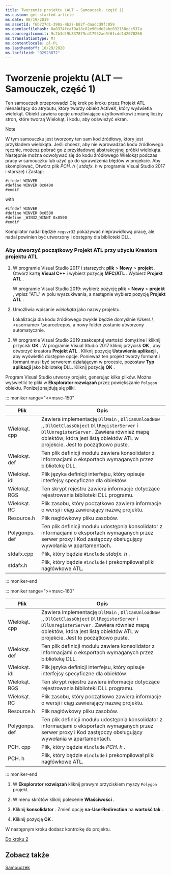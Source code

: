 ```yaml
---
title: Tworzenie projektu (ALT — Samouczek, część 1)
ms.custom: get-started-article
ms.date: 08/19/2019
ms.assetid: f6b727d1-390a-4b27-b82f-daadcd9fc059
ms.openlocfilehash: 8a0374fcaf9a18c82e90bde2abc032158ecc537a
ms.sourcegitcommit: 9c2b3df9b837879cd17932ae9f61cdd142078260
ms.translationtype: MT
ms.contentlocale: pl-PL
ms.lasthandoff: 10/29/2020
ms.locfileid: "92923872"
---
```

# <a name="creating-the-project-atl-tutorial-part-1"></a>Tworzenie projektu (ALT — Samouczek, część 1)

Ten samouczek przeprowadzi Cię krok po kroku przez Projekt ATL nienależący do atrybutu, który tworzy obiekt ActiveX, który wyświetla wielokąt. Obiekt zawiera opcje umożliwiające użytkownikowi zmianę liczby stron, które tworzą Wielokąt, i kodu, aby odświeżyć ekran.

> [!NOTE]
> W tym samouczku jest tworzony ten sam kod źródłowy, który jest przykładem wielokąta. Jeśli chcesz, aby nie wprowadzać kodu źródłowego ręcznie, możesz pobrać go z [przykładowej abstrakcyjnej próbki wielokąta](https://github.com/Microsoft/VCSamples/tree/master/VC2008Samples/ATL/Controls/Polygon). Następnie można odwoływać się do kodu źródłowego Wielokąt podczas pracy w samouczku lub użyć go do sprawdzenia błędów w projekcie.
> Aby skompilować, Otwórz plik *PCH. h* ( *stdafx. h* w programie Visual Studio 2017 i starsze) i Zastąp:
>
> ```
> #ifndef WINVER
> #define WINVER 0x0400
> #endif
> ```
>
> with
>
> ```
> #ifndef WINVER
> #define WINVER 0x0500
> #define _WIN32_WINNT 0x0500
> #endif
> ```
>
> Kompilator nadal będzie `regsvr32` pokazywać nieprawidłową pracę, ale nadal powinien być utworzony i dostępny dla biblioteki DLL.

### <a name="to-create-the-initial-atl-project-using-the-atl-project-wizard"></a>Aby utworzyć początkowy Projekt ATL przy użyciu Kreatora projektu ATL

1. W programie Visual Studio 2017 i starszych: **plik**  >  **Nowy**  >  **projekt** . Otwórz kartę **Visual C++** i wybierz pozycję **MFC/ATL** . Wybierz **Projekt ATL** .

   W programie Visual Studio 2019: wybierz pozycję **plik**  >  **Nowy**  >  **projekt** , wpisz "ATL" w polu wyszukiwania, a następnie wybierz pozycję **Projekt ATL** .

1. Umożliwia wpisanie *wielokąta* jako nazwy projektu.

    Lokalizacja dla kodu źródłowego zwykle będzie domyślnie \Users \\ \<username> \source\repos, a nowy folder zostanie utworzony automatycznie.

1. W programie Visual Studio 2019 zaakceptuj wartości domyślne i kliknij przycisk **OK** .
   W programie Visual Studio 2017 kliknij przycisk **OK** , aby otworzyć kreatora **Projekt ATL** . Kliknij pozycję **Ustawienia aplikacji** , aby wyświetlić dostępne opcje. Ponieważ ten projekt tworzy formant i formant musi być serwerem działającym w procesie, pozostaw **Typ aplikacji** jako bibliotekę DLL. Kliknij pozycję **OK** .

Program Visual Studio utworzy projekt, generując kilka plików. Można wyświetlić te pliki w **Eksplorator rozwiązań** przez powiększanie `Polygon` obiektu. Poniżej znajdują się pliki.

::: moniker range="<=msvc-150"

|Plik|Opis|
|----------|-----------------|
|Wielokąt. cpp|Zawiera implementację `DllMain` , `DllCanUnloadNow` ,, `DllGetClassObject` `DllRegisterServer` i `DllUnregisterServer` . Zawiera również mapę obiektów, która jest listą obiektów ATL w projekcie. Jest to początkowo puste.|
|Wielokąt. def|Ten plik definicji modułu zawiera konsolidator z informacjami o eksportach wymaganych przez bibliotekę DLL.|
|Wielokąt. idl|Plik języka definicji interfejsu, który opisuje interfejsy specyficzne dla obiektów.|
|Wielokąt. RGS|Ten skrypt rejestru zawiera informacje dotyczące rejestrowania biblioteki DLL programu.|
|Wielokąt. RC|Plik zasobu, który początkowo zawiera informacje o wersji i ciąg zawierający nazwę projektu.|
|Resource.h|Plik nagłówkowy pliku zasobów.|
|Polygonps. def|Ten plik definicji modułu udostępnia konsolidator z informacjami o eksportach wymaganych przez serwer proxy i Kod zastępczy obsługujący wywołania w apartamentach.|
|stdafx.cpp|Plik, który będzie `#include` *stdafx. h* .|
|stdafx.h|Plik, który będzie `#include` i prekompilował pliki nagłówkowe ATL.|

::: moniker-end

::: moniker range=">=msvc-160"

|Plik|Opis|
|----------|-----------------|
|Wielokąt. cpp|Zawiera implementację `DllMain` , `DllCanUnloadNow` ,, `DllGetClassObject` `DllRegisterServer` i `DllUnregisterServer` . Zawiera również mapę obiektów, która jest listą obiektów ATL w projekcie. Jest to początkowo puste.|
|Wielokąt. def|Ten plik definicji modułu zawiera konsolidator z informacjami o eksportach wymaganych przez bibliotekę DLL.|
|Wielokąt. idl|Plik języka definicji interfejsu, który opisuje interfejsy specyficzne dla obiektów.|
|Wielokąt. RGS|Ten skrypt rejestru zawiera informacje dotyczące rejestrowania biblioteki DLL programu.|
|Wielokąt. RC|Plik zasobu, który początkowo zawiera informacje o wersji i ciąg zawierający nazwę projektu.|
|Resource.h|Plik nagłówkowy pliku zasobów.|
|Polygonps. def|Ten plik definicji modułu udostępnia konsolidator z informacjami o eksportach wymaganych przez serwer proxy i Kod zastępczy obsługujący wywołania w apartamentach.|
|PCH. cpp|Plik, który będzie `#include` *PCH. h* .|
|PCH. h|Plik, który będzie `#include` i prekompilował pliki nagłówkowe ATL.|

::: moniker-end

1. W **Eksplorator rozwiązań** kliknij prawym przyciskiem myszy `Polygon` projekt.

1. W menu skrótów kliknij polecenie **Właściwości** .

1. Kliknij **konsolidator** . Zmień opcję **na-UserRedirection** na **wartość tak** .

1. Kliknij pozycję **OK** .

W następnym kroku dodasz kontrolkę do projektu.

[Do kroku 2](../atl/adding-a-control-atl-tutorial-part-2.md)

## <a name="see-also"></a>Zobacz także

[Samouczek](../atl/active-template-library-atl-tutorial.md)
